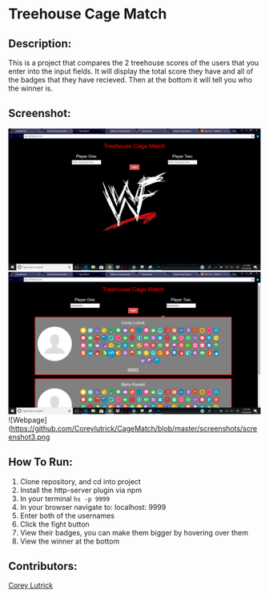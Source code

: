 # Treehouse Cage Match

## Description:
This is a project that compares the 2 treehouse scores of the users that you enter into the input fields. It will display the total score they have and all of the badges that they have recieved. Then at the bottom it will tell you who the winner is.

## Screenshot:
![Webpage](https://github.com/Coreylutrick/CageMatch/blob/master/screenshots/screenshot.png)
![Webpage](https://github.com/Coreylutrick/CageMatch/blob/master/screenshots/screenshot2.png)
![Webpage](https://github.com/Coreylutrick/CageMatch/blob/master/screenshots/screenshot3.png

## How To Run:
1. Clone repository, and cd into project
1. Install the http-server plugin via npm
1. In your terminal ```hs -p 9999```
1. In your browser navigate to: localhost: 9999
1. Enter both of the usernames
1. Click the fight button
1. View their badges, you can make them bigger by hovering over them
1. View the winner at the bottom

## Contributors:
[Corey Lutrick](https://github.com/Coreylutrick)
